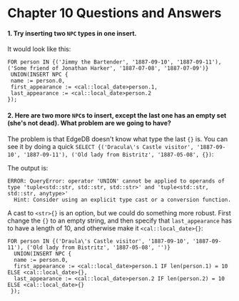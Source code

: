 # Chapter 10 Questions and Answers

#### 1. Try inserting two `NPC` types in one insert.

It would look like this:

```
FOR person IN {('Jimmy the Bartender', '1887-09-10', '1887-09-11'), ('Some friend of Jonathan Harker', '1887-07-08', '1887-07-09')}
 UNION(INSERT NPC {
 name := person.0,
 first_appearance := <cal::local_date>person.1,
 last_appearance := <cal::local_date>person.2
});
```

#### 2. Here are two more `NPC`s to insert, except the last one has an empty set (she's not dead). What problem are we going to have?

The problem is that EdgeDB doesn't know what type the last `{}` is. You can see it by doing a quick `SELECT {('Dracula\'s Castle visitor', '1887-09-10', '1887-09-11'), ('Old lady from Bistritz', '1887-05-08', {})`:

The output is:

```
ERROR: QueryError: operator 'UNION' cannot be applied to operands of type 'tuple<std::str, std::str, std::str>' and 'tuple<std::str, std::str, anytype>'
  Hint: Consider using an explicit type cast or a conversion function.
```

A cast to `<str>{}` is an option, but we could do something more robust. First change the `{}` to an empty string, and then specify that `last_appearance` has to have a length of 10, and otherwise make it `<cal::local_date>{}`:

```
FOR person IN {('Draula\'s Castle visitor', '1887-09-10', '1887-09-11'), ('Old lady from Bistritz', '1887-05-08', '')}
  UNION(INSERT NPC {
  name := person.0,
  first_appearance := <cal::local_date>person.1 IF len(person.1) = 10 ELSE <cal::local_date>{},
  last_appearance := <cal::local_date>person.2 IF len(person.2) = 10 ELSE <cal::local_date>{}
 });
```
